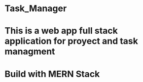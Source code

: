 # Task_Manager
# This is a web app full stack application for proyect and task managment

# Build with MERN Stack
